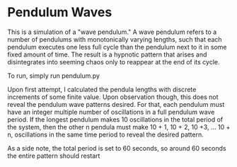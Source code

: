 # Pendulum Waves
<body>
<p>This is a simulation of a "wave pendulum." A wave pendulum refers to a number of pendulums with monotonically varying lengths, such that each pendulum executes one less full cycle than the pendulum next to it in some fixed amount of time. The result is a hypnotic pattern that arises and disintegrates into seeming chaos only to reappear at the end of its cycle. </p>

<p> To run, simply run pendulum.py </p>

<p> Upon first attempt, I calculated the pendula lengths with discrete increments of some finite value. Upon observation though, this does not reveal the pendulum wave patterns desired. For that, each pendulum must have an integer multiple number of oscillations in a full pendulum wave period. If the longest pendulum makes 10 oscillations in the total period of the system, then the other n pendula must make 10 + 1, 10 + 2, 10 +3, ... 10 + n, oscillations in the same time period to reveal the desired pattern. </p>
    
<p> As a side note, the total period is set to 60 seconds, so around 60 seconds the entire pattern should restart </p>
    

</body>

